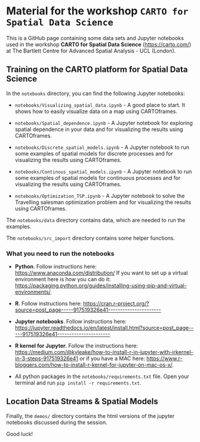 # Material for the workshop `CARTO for Spatial Data Science`

This is a GitHub page containing some data sets and Jupyter notebooks used in the workshop **CARTO for Spatial Data Science** (https://carto.com/) at The Bartlett Centre for Advanced Spatial Analysis - UCL (London).

## Training on the CARTO platform for Spatial Data Science

In the `notebooks` directory, you can find the following Jupyter notebooks:

- `notebooks/Visualizing_spatial_data.ipynb` - A good place to start. It shows how to easily visualize data on a map using CARTOframes.

- `notebooks/Spatial_dependence.ipynb` - A Jupyter notebook for exploring spatial dependence in your data and for visualizing the results using CARTOframes.

- `notebooks/Discrete_spatial_models.ipynb` - A Jupyter notebook to run some examples of spatial models for discrete processes and for visualizing the results using CARTOframes.

- `notebooks/Continous_spatial_models.ipynb` - A Jupyter notebook to run some examples of spatial models for continuous processes and for visualizing the results using CARTOframes.

- `notebooks/Optimization_TSP.ipynb` - A Jupyter notebook to solve the Travelling salesman optimization problem and for visualizing the results using CARTOframes.

The `notebooks/data` directory contains data, which are needed to run the examples.

The `notebooks/src_import` directory contains some helper functions.

### What you need to run the notebooks

- **Python**. Follow instructions here: https://www.anaconda.com/distribution/ If you want to set up a virtual environment here is how you can do it: https://packaging.python.org/guides/installing-using-pip-and-virtual-environments/.

- **R**. Follow instructions here: https://cran.r-project.org/?source=post_page-----917519326e41----------------------

- **Jupyter notebooks**. Follow instructions here: https://jupyter.readthedocs.io/en/latest/install.html?source=post_page-----917519326e41----------------------

- **R kernel for Jupyter**. Follow the instructions here: https://medium.com/@kyleake/how-to-install-r-in-jupyter-with-irkernel-in-3-steps-917519326e41 or if you have a MAC here: https://www.r-bloggers.com/how-to-install-r-kernel-for-jupyter-on-mac-os-x/.

- All python packages in the `notebooks/requirements.txt` file. Open your terminal and run `pip install -r requirements.txt`.

## Location Data Streams & Spatial Models

Finally, the `demos/` directory contains the html versions of the jupyter notebooks discussed during the session.

Good luck!
